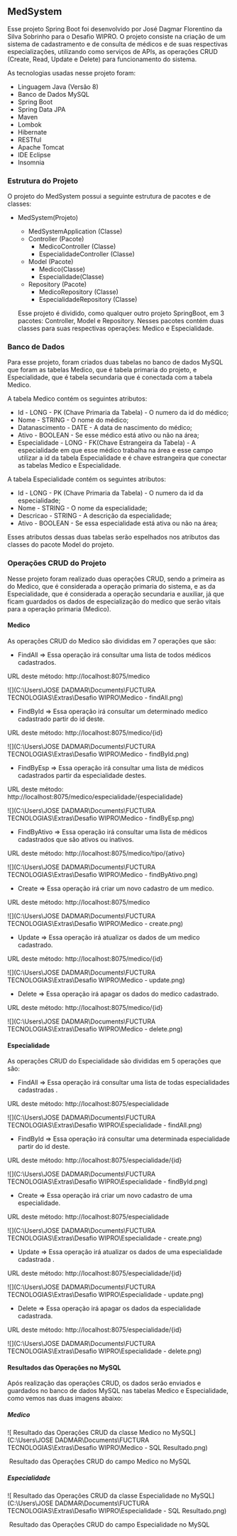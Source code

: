 ## MedSystem

Esse projeto Spring Boot foi desenvolvido por José Dagmar Florentino da Silva Sobrinho para o Desafio WIPRO. O projeto consiste na criação de um sistema de cadastramento e de consulta de médicos e de suas respectivas especializações, utilizando como serviços de APIs, as operações CRUD (Create, Read, Update e Delete) para funcionamento do sistema.

 As tecnologias usadas nesse projeto foram:

- Linguagem Java (Versão 8)
- Banco de Dados MySQL
- Spring Boot
- Spring Data JPA
- Maven
- Lombok
- Hibernate
- RESTful
- Apache Tomcat
- IDE Eclipse
- Insomnia

### Estrutura do Projeto

 O projeto do MedSystem possui a seguinte estrutura de pacotes e de classes:

- MedSystem(Projeto)

  - MedSystemApplication (Classe)
  - Controller (Pacote)
    - MedicoController (Classe)
    - EspecialidadeController (Classe)
  - Model (Pacote)
    - Medico(Classe)
    - Especialidade(Classe)
  - Repository (Pacote)
    - MedicoRepository (Classe)
    - EspecialidadeRepository (Classe)

  Esse projeto é dividido, como qualquer outro projeto SpringBoot, em 3 pacotes: Controller, Model e Repository. Nesses pacotes contém duas classes para suas respectivas operações: Medico e Especialidade.

### Banco de Dados

Para esse projeto, foram criados duas tabelas no banco de dados MySQL que foram as tabelas Medico, que é tabela primaria do projeto, e Especialidade, que é tabela secundaria que é conectada com a tabela Medico.

A tabela Medico contém os seguintes atributos:

- Id - LONG - PK (Chave Primaria da Tabela) - O numero da id do médico;
- Nome - STRING - O nome do médico;
- Datanascimento - DATE - A data de nascimento do médico;
- Ativo - BOOLEAN -  Se esse médico está ativo ou não na área;
- Especialidade - LONG - FK(Chave Estrangeira da Tabela) - A especialidade em que esse médico trabalha na área e esse campo utilizar a id da tabela Especialidade e é chave estrangeira que conectar as tabelas Medico e Especialidade.

A tabela Especialidade contém os seguintes atributos:

- Id - LONG - PK (Chave Primaria da Tabela) - O numero da id da especialidade;
- Nome - STRING - O nome da especialidade;
- Descricao - STRING - A descrição da especialidade;
- Ativo - BOOLEAN -  Se essa especialidade está ativa ou não na área;

Esses atributos dessas duas tabelas serão espelhados nos atributos das classes do pacote Model do projeto.

### Operações CRUD do Projeto

Nesse projeto foram realizado duas operações CRUD, sendo a primeira as do Medico, que é considerada a operação primaria do sistema, e as da Especialidade, que é considerada a operação secundaria e auxiliar, já que ficam guardados os dados de especialização do medico que serão vitais para a operação primaria (Medico). 

#### Medico

 As operações CRUD do Medico são divididas em 7 operações que são:

- FindAll => Essa operação irá consultar uma lista de todos médicos cadastrados.

URL deste método: http://localhost:8075/medico

![](C:\Users\JOSE DADMAR\Documents\FUCTURA TECNOLOGIAS\Extras\Desafio WIPRO\Medico - findAll.png)

- FindById => Essa operação irá consultar um determinado medico cadastrado partir do id deste. 

URL deste método: http://localhost:8075/medico/{id}

![](C:\Users\JOSE DADMAR\Documents\FUCTURA TECNOLOGIAS\Extras\Desafio WIPRO\Medico - findById.png)

- FindByEsp => Essa operação irá consultar uma lista de médicos cadastrados partir da especialidade destes. 

URL deste método: http://localhost:8075/medico/especialidade/{especialidade}

![](C:\Users\JOSE DADMAR\Documents\FUCTURA TECNOLOGIAS\Extras\Desafio WIPRO\Medico - findByEsp.png)

- FindByAtivo => Essa operação irá consultar uma lista de médicos cadastrados que são ativos ou inativos. 

URL deste método: http://localhost:8075/medico/tipo/{ativo}

![](C:\Users\JOSE DADMAR\Documents\FUCTURA TECNOLOGIAS\Extras\Desafio WIPRO\Medico - findByAtivo.png)

- Create => Essa operação irá criar um novo cadastro de um medico. 

URL deste método: http://localhost:8075/medico

![](C:\Users\JOSE DADMAR\Documents\FUCTURA TECNOLOGIAS\Extras\Desafio WIPRO\Medico - create.png)

- Update => Essa operação irá atualizar os dados de um medico cadastrado.

URL deste método: http://localhost:8075/medico/{id}

![](C:\Users\JOSE DADMAR\Documents\FUCTURA TECNOLOGIAS\Extras\Desafio WIPRO\Medico - update.png)

- Delete => Essa operação irá apagar os dados do medico cadastrado.

URL deste método: http://localhost:8075/medico/{id}

![](C:\Users\JOSE DADMAR\Documents\FUCTURA TECNOLOGIAS\Extras\Desafio WIPRO\Medico - delete.png)

#### Especialidade

As operações CRUD do Especialidade são divididas em 5 operações que são:

- FindAll => Essa operação irá consultar uma lista de todas especialidades cadastradas .

URL deste método: http://localhost:8075/especialidade

![](C:\Users\JOSE DADMAR\Documents\FUCTURA TECNOLOGIAS\Extras\Desafio WIPRO\Especialidade - findAll.png)

- FindById => Essa operação irá consultar uma determinada especialidade partir do id deste. 

URL deste método: http://localhost:8075/especialidade/{id}

![](C:\Users\JOSE DADMAR\Documents\FUCTURA TECNOLOGIAS\Extras\Desafio WIPRO\Especialidade - findById.png)

- Create => Essa operação irá criar um novo cadastro de uma especialidade.

URL deste método: http://localhost:8075/especialidade

![](C:\Users\JOSE DADMAR\Documents\FUCTURA TECNOLOGIAS\Extras\Desafio WIPRO\Especialidade - create.png)

- Update => Essa operação irá atualizar os dados de uma especialidade cadastrada .

URL deste método: http://localhost:8075/especialidade/{id}

![](C:\Users\JOSE DADMAR\Documents\FUCTURA TECNOLOGIAS\Extras\Desafio WIPRO\Especialidade - update.png)

- Delete => Essa operação irá apagar os dados da especialidade cadastrada.

URL deste método: http://localhost:8075/especialidade/{id}

![](C:\Users\JOSE DADMAR\Documents\FUCTURA TECNOLOGIAS\Extras\Desafio WIPRO\Especialidade - delete.png)

#### Resultados das Operações no MySQL

 Após realização das operações CRUD, os dados serão enviados e guardados no banco de dados MySQL nas tabelas Medico e Especialidade, como vemos nas duas imagens abaixo:

##### Medico 

![ Resultado das Operações CRUD da classe Medico no MySQL](C:\Users\JOSE DADMAR\Documents\FUCTURA TECNOLOGIAS\Extras\Desafio WIPRO\Medico - SQL Resultado.png)

​							 					Resultado das Operações CRUD do campo Medico no MySQL

##### Especialidade

![ Resultado das Operações CRUD da classe Especialidade no MySQL](C:\Users\JOSE DADMAR\Documents\FUCTURA TECNOLOGIAS\Extras\Desafio WIPRO\Especialidade - SQL Resultado.png)

​												Resultado das Operações CRUD do campo Especialidade no MySQL